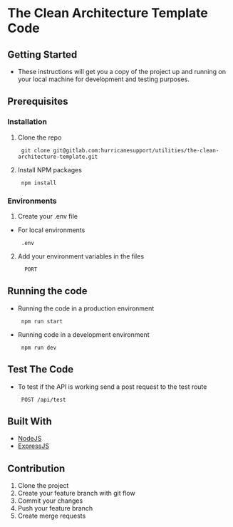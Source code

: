 # The Clean Architecture Template Code

## Getting Started

- These instructions will get you a copy of the project up and running on your local machine for development and testing purposes.

## Prerequisites

### Installation

1.  Clone the repo
    ```
     git clone git@gitlab.com:hurricanesupport/utilities/the-clean-architecture-template.git
    ```
2.  Install NPM packages
    ```
     npm install
    ```

### Environments

1.  Create your .env file

- For local environments
  ```
   .env
  ```

2.  Add your environment variables in the files

    ```
      PORT
    ```

## Running the code

- Running the code in a production environment
  ```
   npm run start
  ```
- Running code in a development environment
  ```
   npm run dev
  ```

## Test The Code

- To test if the API is working send a post request to the test route

  ```
   POST /api/test
  ```

## Built With

- [NodeJS](https://nodejs.org/en/)
- [ExpressJS](https://www.expressjs.com/)

## Contribution

1.  Clone the project
2.  Create your feature branch with git flow
3.  Commit your changes
4.  Push your feature branch
5.  Create merge requests
